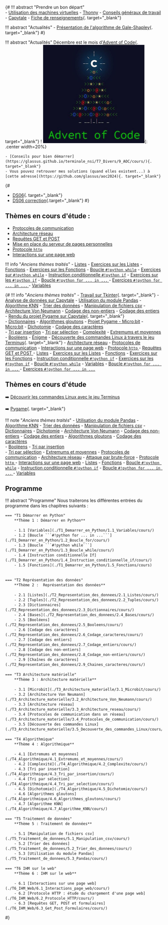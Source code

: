 {#
!!! abstract "Prendre un bon départ"  
    - [Utilisation des machines virtuelles](./T7_Divers/2_VM/cours/)
    - [Thonny](./T7_Divers/3_Thonny/cours/)
    - [Conseils généraux de travail](./T7_Divers/1_Conseils_generaux/cours/)
    - [Capytale](./T7_Divers/5_Capytale/cours/)
    - [Fiche de renseignements](https://capytale2.ac-paris.fr/web/c/f59b-3818531){. target="_blank"}



!!! abstract "Actualités"
    -  [Présentation de l'algorithme de Gale-Shapley](https://glassus.github.io/terminale_nsi/T7_Divers/11_parcoursup/cours/){. target="_blank"}
#}


!!! abstract "Actualités"
    Décembre est le mois d'[Advent of Code](https://adventofcode.com/2024){. target="_blank"} !
    ![image](data/aoc2024.png){: .center width=20%}
    
    - [Conseils pour bien démarrer](https://glassus.github.io/terminale_nsi/T7_Divers/9_AOC/cours/){. target="_blank"}
    - Vous pouvez retrouver mes solutions (quand elles existent...) à [cette adresse](https://github.com/glassus/aoc2024){. target="_blank"}




{#
- [DS06](data/DS06_listes2_1NSI_2024.pdf){. target="_blank"}
- [DS06 correction](data/DS06_listes2_1NSI_2024_corr.pdf){.target="_blank"}
#}


## Thèmes en cours d'étude :
- [Protocoles de communication](./T3_Architecture_materielle/3.4_Protocoles_de_communication/cours/)
- [Architecture réseau](./T3_Architecture_materielle/3.3_Architecture_reseau/cours/)
- [Requêtes GET et POST ](./T6_IHM_Web/6.3_Get_Post_Formulaires/cours/)
- [Mise en place du serveur de pages personnelles](./T6_IHM_Web/pagesperso/)
- [Protocole ```http``` ](./T6_IHM_Web/6.2_Protocole_HTTP/cours/)
- [Interactions sur une page web](./T6_IHM_Web/6.1_Interactions_page_web/cours/)


!!! info "*Anciens thèmes traités*"
    - [Listes](./T2_Representation_des_donnees/2.1_Listes/cours/) 
    - [Exercices sur les Listes](./T2_Representation_des_donnees/2.1_Listes/exercices/) 
    - [Fonctions](./T1_Demarrer_en_Python/1.5_Fonctions/cours)
    - [Exercices sur les Fonctions](./T1_Demarrer_en_Python/1.5_Fonctions/exercices)
    - [Boucle ```#!python while```](./T1_Demarrer_en_Python/1.3_Boucle_while/cours/)
    - [Exercices sur ```#!python while```](./T1_Demarrer_en_Python/1.3_Boucle_while/exercices/)
    - [Instruction conditionnelle ```#!python if```](T1_Demarrer_en_Python/1.4_Instruction_conditionnelle_if/cours/)
    - [Exercices sur les ```#!python if```](T1_Demarrer_en_Python/1.4_Instruction_conditionnelle_if/exercices/)
    - [Boucle ```#!python for ... in ...``` ](T1_Demarrer_en_Python/1.2_Boucle_for/cours/)
    - [Exercices ```#!python for ... in ...``` ](T1_Demarrer_en_Python/1.2_Boucle_for/exercices/)
    - [Variables](T1_Demarrer_en_Python/1.1_Variables/cours/) 


{#
!!! info "*Anciens thèmes traités*"
    - [Travail sur Tkinter](T6_Mini-projets/Tkinter.md){. target="_blank"}
    - [Analyse de données sur Capytale](https://capytale2.ac-paris.fr/web/c/1548-3575893)
    - [Utilisation du module Pandas](./T5_Traitement_de_donnees/5.3_Pandas/cours/)
    - [Algorithme KNN](./T4_Algorithmique/4.7_Algorithme_KNN/cours/)
    - [Trier des données](./T5_Traitement_de_donnees/5.2_Trier_des_donnees/cours/)
    - [Manipulation de fichiers csv](./T5_Traitement_de_donnees/5.1_Manipulation_csv/cours/)
    - [Architecture Von Neumann](./T3_Architecture_materielle/3.2_Architecture_Von_Neumann/cours/)
    - [Codage des non-entiers](./T2_Representation_des_donnees/2.8_Codage_non-entiers/cours/)
    - [Codage des entiers](./T2_Representation_des_donnees/2.7_Codage_entiers/cours/)
    - [Rendu du projet Pygame sur Capytale](https://capytale2.ac-paris.fr/web/c/7b99-3309019){. target="_blank"}    
    - [Dictionnaires](./T2_Representation_des_donnees/2.3_Dictionnaires/cours/)
    - [Algorithmes gloutons](./T4_Algorithmique/4.6_Algorithmes_gloutons/cours/)
    - [Projet Pygame - Micro:bit](./T6_Mini-projets/05_Initiation_Pygame/)
    - [Micro:bit](./T3_Architecture_materielle/3.1_Microbit/cours/)
    - [Dichotomie](./T4_Algorithmique/4.5_Dichotomie/cours/)
    - [Codage des caractères](./T2_Representation_des_donnees/2.6_Codage_caracteres/cours/)  
    - [Tri par insertion](./T4_Algorithmique/4.3_Tri_par_insertion/cours/) 
    - [Tri par sélection](./T4_Algorithmique/4.4_Tri_par_selection/cours/)
    - [Complexité](./T4_Algorithmique/4.2_Complexite/cours/)
    - [Extremums et moyennes](./T4_Algorithmique/4.1_Extremums_et_moyennes/cours/)
    - [Booléens](./T2_Representation_des_donnees/2.5_Booleens/cours/)
    - [Énigme](./T2_Representation_des_donnees/2.5_Booleens/enigme/)
    - [Découverte des commandes Linux à travers le jeu Terminus](./T3_Architecture_materielle/3.5_Decouverte_des_commandes_Linux/cours/){. target="_blank"}
    - [Architecture réseau](./T3_Architecture_materielle/3.3_Architecture_reseau/cours/)
    - [Protocoles de communication](./T3_Architecture_materielle/3.4_Protocoles_de_communication/cours/)
    - [Interactions sur une page web](./T6_IHM_Web/6.1_Interactions_page_web/cours/)
    - [Protocole ```http``` ](./T6_IHM_Web/6.2_Protocole_HTTP/cours/)
    - [Requêtes GET et POST ](./T6_IHM_Web/6.3_Get_Post_Formulaires/cours/)
    - [Listes](./T2_Representation_des_donnees/2.1_Listes/cours/) 
    - [Exercices sur les Listes](./T2_Representation_des_donnees/2.1_Listes/exercices/) 
    - [Fonctions](./T1_Demarrer_en_Python/1.5_Fonctions/cours)
    - [Exercices sur les Fonctions](./T1_Demarrer_en_Python/1.5_Fonctions/exercices)
    - [Instruction conditionnelle ```#!python if```](T1_Demarrer_en_Python/1.4_Instruction_conditionnelle_if/cours/)
    - [Exercices sur les ```#!python if```](T1_Demarrer_en_Python/1.4_Instruction_conditionnelle_if/exercices/)
    - [Boucle ```#!python while```](./T1_Demarrer_en_Python/1.3_Boucle_while/cours/)
    - [Variables](T1_Demarrer_en_Python/1.1_Variables/cours/) 
    - [Boucle ```#!python for ... in ...``` ](T1_Demarrer_en_Python/1.2_Boucle_for/cours/)
    - [Exercices ```#!python for ... in ...``` ](T1_Demarrer_en_Python/1.2_Boucle_for/exercices/)






## Thèmes en cours d'étude 

:arrow_right: [Découvrir les commandes Linux avec le jeu Terminus](./T3_Architecture_materielle/3.5_Decouverte_des_commandes_Linux/cours/)

:arrow_right: [Pygame](./T6_Mini-projets/05_Initiation_Pygame/){. target="_blank"} 

!!! note "*Anciens thèmes traités*"
    - [Utilisation du module Pandas](./T5_Traitement_de_donnees/5.3_Pandas/cours/)
    - [Algorithme KNN](./T4_Algorithmique/4.7_Algorithme_KNN/cours/)
    - [Trier des données](./T5_Traitement_de_donnees/5.2_Trier_des_donnees/cours/)
    - [Manipulation de fichiers csv](./T5_Traitement_de_donnees/5.1_Manipulation_csv/cours/)
    - [Dictionnaires](./T2_Representation_des_donnees/2.3_Dictionnaires/cours/)
    - [Dichotomie](./T4_Algorithmique/4.5_Dichotomie/cours/)
    - [Architecture Von Neumann](./T3_Architecture_materielle/3.2_Architecture_Von_Neumann/cours/)
    - [Codage des non-entiers](./T2_Representation_des_donnees/2.8_Codage_non-entiers/cours/)
    - [Codage des entiers](./T2_Representation_des_donnees/2.7_Codage_entiers/cours/)
    - [Algorithmes gloutons](./T4_Algorithmique/4.6_Algorithmes_gloutons/cours/) 
    - [Codage des caractères](./T2_Representation_des_donnees/2.6_Codage_caracteres/cours/)  
    - [Booléens](./T2_Representation_des_donnees/2.5_Booleens/cours/)
    - [Tri par insertion](./T4_Algorithmique/4.3_Tri_par_insertion/cours/)  
    - [Tri par sélection](./T4_Algorithmique/4.4_Tri_par_selection/cours/)
    - [Extremums et moyennes](./T4_Algorithmique/4.1_Extremums_et_moyennes/cours/)
    - [Protocoles de communication](./T3_Architecture_materielle/3.4_Protocoles_de_communication/cours/)
    - [Architecture réseau](./T3_Architecture_materielle/3.3_Architecture_reseau/cours/)
    - [Attaque par brute-force](./T6_Mini-projets/Attaque_BF/) 
    - [Protocole ```http``` ](./T6_IHM_Web/6.2_Protocole_HTTP/cours/)
    - [Interactions sur une page web](./T6_IHM_Web/6.1_Interactions_page_web/cours/)
    - [Listes](./T2_Representation_des_donnees/2.1_Listes/cours/)
    - [Fonctions](./T1_Demarrer_en_Python/1.5_Fonctions/cours)
    - [Boucle ```#!python while```](./T1_Demarrer_en_Python/1.3_Boucle_while/cours/)
    - [Instruction conditionnelle ```#!python if```](T1_Demarrer_en_Python/1.4_Instruction_conditionnelle_if/cours/)
    - [Boucle ```#!python for ... in ...``` ](T1_Demarrer_en_Python/1.2_Boucle_for/cours/)
    - [Variables](T1_Demarrer_en_Python/1.1_Variables/cours/)  


## Programme
!!! abstract "Programme"
    Nous traiterons les différentes entrées du programme dans les chapitres suivants :

    === "T1 Démarrer en Python"
        **Thème 1 : Démarrer en Python**

        - 1.1 [Variables](./T1_Demarrer_en_Python/1.1_Variables/cours/)
        - 1.2 [Boucle ```#!python for ... in ...```](./T1_Demarrer_en_Python/1.2_Boucle_for/cours/)
        - 1.3 [Boucle ```#!python while```](./T1_Demarrer_en_Python/1.3_Boucle_while/cours/)
        - 1.4 [Instruction conditionnelle If](./T1_Demarrer_en_Python/1.4_Instruction_conditionnelle_if/cours/)
        - 1.5 [Fonctions](./T1_Demarrer_en_Python/1.5_Fonctions/cours)

    
    === "T2 Représentation des données"
        **Thème 2 :  Représentation des données**

        - 2.1 [Listes](./T2_Representation_des_donnees/2.1_Listes/cours/)
        - 2.2 [Tuples](./T2_Representation_des_donnees/2.2_Tuples/cours/)
        - 2.3 [Dictionnaires](./T2_Representation_des_donnees/2.3_Dictionnaires/cours/)
        - 2.4 [Bases](./T2_Representation_des_donnees/2.4_Bases/cours/)
        - 2.5 [Booléens](./T2_Representation_des_donnees/2.5_Booleens/cours/)
        - 2.6 [Codage des caractères](./T2_Representation_des_donnees/2.6_Codage_caracteres/cours/)
        - 2.7 [Codage des entiers](./T2_Representation_des_donnees/2.7_Codage_entiers/cours/)
        - 2.8 [Codage des non-entiers](./T2_Representation_des_donnees/2.8_Codage_non-entiers/cours/)
        - 2.9 [Chaînes de caractères](./T2_Representation_des_donnees/2.9_Chaines_caracteres/cours/)

    === "T3 Architecture matérielle"
        **Thème 3 : Architecture matérielle**

        - 3.1 [Microbit](./T3_Architecture_materielle/3.1_Microbit/cours/)
        - 3.2 [Architecture Von Neumann](./T3_Architecture_materielle/3.2_Architecture_Von_Neumann/cours/)
        - 3.3 [Architecture réseau](./T3_Architecture_materielle/3.3_Architecture_reseau/cours/)
        - 3.4 [Protocoles de communication dans un réseau](./T3_Architecture_materielle/3.4_Protocoles_de_communication/cours/)
        - 3.5 [Découverte des commandes Linux](./T3_Architecture_materielle/3.5_Decouverte_des_commandes_Linux/cours/)

    === "T4 Algorithmique"
        **Thème 4 : Algorithmique**

        - 4.1 [Extremums et moyennes](./T4_Algorithmique/4.1_Extremums_et_moyennes/cours/)
        - 4.2 [Complexité](./T4_Algorithmique/4.2_Complexite/cours/)
        - 4.3 [Tri par insertion](./T4_Algorithmique/4.3_Tri_par_insertion/cours/)
        - 4.4 [Tri par sélection](./T4_Algorithmique/4.4_Tri_par_selection/cours/)
        - 4.5 [Dichotomie](./T4_Algorithmique/4.5_Dichotomie/cours/)
        - 4.6 [Algorithmes gloutons](./T4_Algorithmique/4.6_Algorithmes_gloutons/cours/)
        - 4.7 [Algorithme KNN](./T4_Algorithmique/4.7_Algorithme_KNN/cours/)

    === "T5 Traitement de données"
        **Thème 5 : Traitement de données**

        - 5.1 [Manipulation de fichiers csv](./T5_Traitement_de_donnees/5.1_Manipulation_csv/cours/)
        - 5.2 [Trier des données](./T5_Traitement_de_donnees/5.2_Trier_des_donnees/cours/)
        - 5.3 [Utilisation du module Pandas](./T5_Traitement_de_donnees/5.3_Pandas/cours/)

    === "T6 IHM sur le web"
        **Thème 6 : IHM sur le web**

        - 6.1 [Interactions sur une page web](./T6_IHM_Web/6.1_Interactions_page_web/cours/)
        - 6.2 [Protocole HTTP : étude du chargement d'une page web](./T6_IHM_Web/6.2_Protocole_HTTP/cours/)
        - 6.3 [Requêtes GET, POST et formulaires](./T6_IHM_Web/6.3_Get_Post_Formulaires/cours/)
#}

<!-- 

---------------------------STOCK--------------------------------

## Thèmes en cours d'étude :
- [Manipulation csv](./T5_Traitement_de_donnees/5.1_Manipulation_csv/cours/)
- [Codage des caractères](./T2_Representation_des_donnees/2.6_Codage_caracteres/cours/)
- [Codage des non-entiers](./T2_Representation_des_donnees/2.8_Codage_non-entiers/cours/)
- [Codage des entiers](./T2_Representation_des_donnees/2.7_Codage_entiers/cours/)
- [Tuples](./T2_Representation_des_donnees/2.2_Tuples/cours/)
- [Dichotomie](./T4_Algorithmique/4.5_Dichotomie/cours/)

!!! note "*Anciens thèmes traités*"
    - [Dictionnaires](./T2_Representation_des_donnees/2.3_Dictionnaires/cours/)
    - [Différentes bases](./T2_Representation_des_donnees/2.4_Bases/cours/)
    - [Booléens](./T2_Representation_des_donnees/2.5_Booleens/cours/)
    - [Algorithmes gloutons](./T4_Algorithmique/4.6_Algorithmes_gloutons/cours/)
    - [Tri par sélection](./T4_Algorithmique/4.4_Tri_par_selection/cours/) 
    - [Découverte de micro:bit](./T3_Architecture_materielle/3.1_Microbit/cours/)
    - [Mise en place de GitHub](./T6_Mini-projets/Github/)
    - [Projet Pygame](./T6_Mini-projets/05_Initiation_Pygame/)
    - [GET / POST / Formulaires](./T6_IHM_Web/6.3_Get_Post_Formulaires/cours/) 
    - [Protocole HTTP](./T6_IHM_Web/6.2_Protocole_HTTP/cours/) 
    - [html-css-js](./T6_IHM_Web/6.1_Interactions_page_web/cours/) 
    - [Protocoles réseau](./T3_Architecture_materielle/3.4_Protocoles_de_communication/cours/)  
    - [Architecture réseau](./T3_Architecture_materielle/3.3_Architecture_reseau/cours/)  
    - [Tri par insertion](./T4_Algorithmique/4.3_Tri_par_insertion/cours/)  
    - [Complexité](./T4_Algorithmique/4.2_Complexite/cours/)
    - [Recherche dans un tableau](T4_Algorithmique/4.1_Extremums_et_moyennes/cours/)  
    - [Listes](T2_Representation_des_donnees/2.1_Listes/cours/)
    - [Fonctions](T1_Demarrer_en_Python/1.5_Fonctions/cours/)
    -  [Instruction conditionnelle ```if```](T1_Demarrer_en_Python/1.4_Instruction_conditionnelle_if/cours/)  
    -  [Boucle ```while```](T1_Demarrer_en_Python/1.3_Boucle_while/cours/)
    -  [Boucle ```for```](T1_Demarrer_en_Python/1.2_Boucle_for/cours/)  
    -  [Variables](T1_Demarrer_en_Python/1.1_Variables/cours/)  


  - Les Décodeuses du Numériques : [liste des présentations](./T6_Mini-projets/Décodeuses/){. target="_blank"}
    - [Trophées NSI](https://trophees-nsi.fr/){. target="_blank"}
    - **Infos orientation :**
        - [Lien](https://www.geipi-polytech.org/){. target="_blank"} vers le site des 34 écoles d'ingénieurs **publiques** du groupe GEIPI
        - [Lien](data/sujet0_geipi.pdf){. target="_blank"} vers le sujet 0 de leur épreuve NSI.



-->